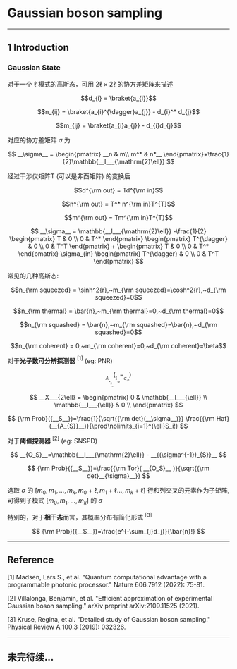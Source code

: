 # Gaussian boson sampling
---
## 1 Introduction
### Gaussian State
 对于一个 $\ell$ 模式的高斯态，可用 $2\ell × 2\ell$ 的协方差矩阵来描述
 
 $$d_{i} = \braket{a_{i}}$$
 
 $$n_{ij} = \braket{a_{i}^{\dagger}a_{j}} - d_{i}^* d_{j}$$
 
 $$m_{ij} = \braket{a_{i}a_{j}} - d_{i}d_{j}$$
  
 对应的协方差矩阵 $\sigma$ 为
 
 $$
  __\sigma__ = 
  \begin{pmatrix}
   __n & m\\
   m^* & n*__
  \end{pmatrix}+\frac{1}{2}\mathbb{__I___{\mathrm{2}\ell}}
 $$
 
 经过干涉仪矩阵T (可以是非酉矩阵) 的变换后
 
 $$d^{\rm out} = Td^{\rm in}$$
  
 $$n^{\rm out} = T^* n^{\rm in}T^{T}$$
  
 $$m^{\rm out} = Tm^{\rm in}T^{T}$$
 
 $$
 __\sigma__ = \mathbb{__I___{\mathrm{2}\ell}}
 -\frac{1}{2}
 \begin{pmatrix}
 T & 0 \\
 0 & T^*
 \end{pmatrix}
 \begin{pmatrix}
 T^{\dagger} & 0 \\
 0 & T^T
 \end{pmatrix}
 +
 \begin{pmatrix}
 T & 0 \\
 0 & T^*
 \end{pmatrix}
 \sigma_{in}
 \begin{pmatrix}
 T^{\dagger} & 0 \\
 0 & T^T
 \end{pmatrix}
 $$
 
 常见的几种高斯态: 
 
 $$n_{\rm squeezed} = \sinh^2{r},~m_{\rm squeezed}=\cosh^2{r},~d_{\rm squeezed}=0$$
 
 $$n_{\rm thermal} = \bar{n},~m_{\rm thermal}=0,~d_{\rm thermal}=0$$
 
 $$n_{\rm squashed} = \bar{n},~m_{\rm squashed}=\bar{n},~d_{\rm squashed}=0$$
 
 $$n_{\rm coherent} = 0,~m_{\rm coherent}=0,~d_{\rm coherent}=\beta$$
 
 对于**光子数可分辨探测器** $^{[1]}$ (eg: PNR)
 
  $$
   __A__ = __X___{2\ell}(\mathbb{__I___{\mathrm{2}\ell}} - __\sigma__^{-1})
  $$
 
 $$
  __X___{2\ell} = 
  \begin{pmatrix}
  0 & \mathbb{__I___{\ell}} \\
  \mathbb{__I___{\ell}} & 0 \\
  \end{pmatrix}
 $$
 
 $$
 {\rm Prob}({__S__})=\frac{1}{\sqrt{{\rm det}(__\sigma__)}} \frac{{\rm Haf}(__{A_{S}}__)}{\prod\nolimits_{i=1}^{\ell}S_i!}
 $$
 
 对于**阈值探测器** $^{[2]}$ (eg: SNSPD)
 
 $$
  __{O_S}__=\mathbb{__I___{\mathrm{2}\ell}} - __{(\sigma^{-1})_{S}}__
 $$
 
 $$
  {\rm Prob}({__S__})=\frac{{\rm Tor}( __{O_S}__ )}{\sqrt{{\rm det}__{\sigma}__}}
 $$
 
 选取 $\sigma$ 的 $[m_0,m_1,...,m_k,m_0+\ell,m_1+\ell...,m_k+\ell]$ 行和列交叉的元素作为子矩阵, 可得到子模式 $[m_0,m_1,...,m_k]$ 的 $\sigma$
 
 特别的，对于**相干态**而言，其概率分布有简化形式 $^{[3]}$
 
 $$
  {\rm Prob}({__S__})=\frac{e^{-\sum_{j}d_j}}{\bar{n}!}
 $$
 
---
## Reference
[1] Madsen, Lars S., et al. "Quantum computational advantage with a programmable photonic processor." Nature 606.7912 (2022): 75-81.

[2] Villalonga, Benjamin, et al. "Efficient approximation of experimental Gaussian boson sampling." arXiv preprint arXiv:2109.11525 (2021).

[3] Kruse, Regina, et al. "Detailed study of Gaussian boson sampling." Physical Review A 100.3 (2019): 032326.

---
## 未完待续...
